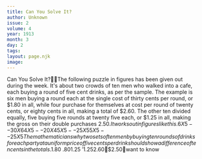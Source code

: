 ```yaml
---
title: Can You Solve It?
author: Unknown
issue: 2
volume: 4
year: 1913
month: 3
day: 2
tags:
layout: page.njk
image:
---
```

Can You Solve It?The following puzzle in figures has been given out during the week. It's about two crowds of ten men who walked into a cafe, each buying a round of five cent drinks, as per the sample. The example is six men buying a round each at the single cost of thirty cents per round, or $1.80 in all, while four purchase for themselves at cost per round of twenty cents, or eighty cents in all, making a total of $2.60. The other ten divided equally, five buying five rounds at twenty five each, or $1.25 in all, making the gross on their double purchases $2.50. It works out in figures like this.6 X 5--30 X 6 4X 5--20X 45 X 5--25 X 5 5 X 5--25 X 5The mathematicianswhy two sets of ten men by buying ten rounds of drinks for each party at a uniform price of five cents per drink should show a difference of ten cents in the totals.$1.80 $.80$1.25 $'1.25$2.60$2.50want to know
